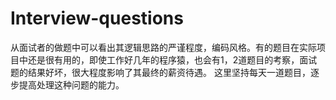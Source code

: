 # Interview-questions
从面试者的做题中可以看出其逻辑思路的严谨程度，编码风格。有的题目在实际项目中还是很有用的，即使工作好几年的程序猿，也会有1，2道题目的考察，面试题的结果好坏，很大程度影响了其最终的薪资待遇。
这里坚持每天一道题目，逐步提高处理这种问题的能力。
